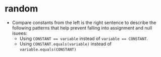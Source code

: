 # random

- Compare constants from the left is the right sentence to describe the following patterns that help prevent falling into assignment and null isuees: 
  - Using `CONSTANT == variable` instead of `variable == CONSTANT`.
  - Using `CONSTANT.equals(variable)` instead of `variable.equals(CONSTANT)`